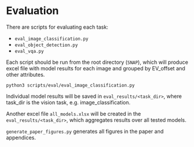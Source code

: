 # Evaluation

There are scripts for evaluating each task:

- `eval_image_classification.py`
- `eval_object_detection.py`
- `eval_vqa.py`

Each script should be run from the root directory (`SNAP`), which will produce excel file with model results for each image and grouped by EV_offset and other attributes. 

```
python3 scripts/eval/eval_image_classification.py
```

Individual model results will be saved in `eval_results/<task_dir>`, where task_dir is the vision task, e.g. image_classification.

Another excel file `all_models.xlsx` will be created in the `eval_results/<task_dir>`, which aggregates results over all tested models. 

`generate_paper_figures.py` generates all figures in the paper and appendices.
